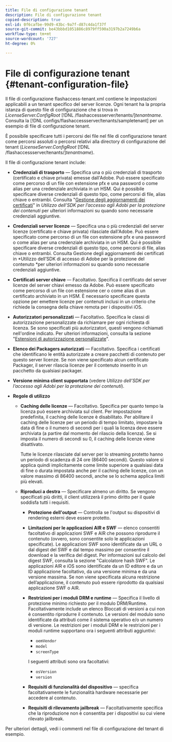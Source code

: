 ```yaml
---
title: File di configurazione tenant
description: File di configurazione tenant
copied-description: true
exl-id: 0f6cafbe-99d9-43bc-9a7f-d87c4da1f37f
source-git-commit: be43bbbd1051886c8979ff590a3197b2a7249b6a
workflow-type: tm+mt
source-wordcount: '727'
ht-degree: 0%

---
```


# File di configurazione tenant {#tenant-configuration-file}

Il file di configurazione flashaccess-tenant.xml contiene le impostazioni applicabili a un tenant specifico del server licenze. Ogni tenant ha la propria istanza di questo file di configurazione che si trova in *LicenseServer.ConfigRoot* [!DNL /flashaccessserver/tenants/]*tenantname*. Consulta la [!DNL configs/flashaccessserver/tenants/sampletenant] per un esempio di file di configurazione tenant.

È possibile specificare tutti i percorsi dei file nel file di configurazione tenant come percorsi assoluti o percorsi relativi alla directory di configurazione del tenant (*LicenseServer.ConfigRoot* [!DNL /flashaccessserver/tenants/]*tenantname*).

Il file di configurazione tenant include:

* **Credenziali di trasporto** — Specifica una o più credenziali di trasporto (certificato e chiave privata) emesse dall&#39;Adobe. Può essere specificato come percorso di un file con estensione pfx e una password o come alias per una credenziale archiviata in un HSM. Qui è possibile specificare diverse credenziali di questo tipo, come percorsi di file, alias chiave o entrambi. Consulta &quot;[Gestione degli aggiornamenti dei certificati](../../aaxs-protecting-content/content-implementing-the-license-server/content-handling-cert-updates.md)&quot; in *Utilizzo dell’SDK per l’accesso agli Adobi per la protezione dei contenuti* per ulteriori informazioni su quando sono necessarie credenziali aggiuntive.
* **Credenziali server licenze** — Specifica una o più credenziali del server licenze (certificato e chiave privata) rilasciate dall&#39;Adobe. Può essere specificato come percorso di un file con estensione pfx e una password o come alias per una credenziale archiviata in un HSM. Qui è possibile specificare diverse credenziali di questo tipo, come percorsi di file, alias chiave o entrambi. Consulta Gestione degli aggiornamenti dei certificati in *Utilizzo dell’SDK di accesso di Adobe per la protezione del contenuto *per ulteriori informazioni su quando sono necessarie credenziali aggiuntive.
* **Certificati server chiave** — Facoltativo. Specifica il certificato del server licenze del server chiavi emesso da Adobe. Può essere specificato come percorso di un file con estensione cer o come alias di un certificato archiviato in un HSM. È necessario specificare questa opzione per emettere licenze per contenuti inclusi in un criterio che richiede la consegna della chiave remota per i dispositivi iOS.
* **Autorizzatori personalizzati** — Facoltativo. Specifica le classi di autorizzazione personalizzate da richiamare per ogni richiesta di licenza. Se sono specificati più autorizzatori, questi vengono richiamati nell&#39;ordine indicato. Per ulteriori informazioni, consulta la sezione &quot;[Estensioni di autorizzazione personalizzate](../../aaxs-protected-streaming/custom-authorization-extensions.md)&quot;.
* **Elenco dei Packagers autorizzati** — Facoltativo. Specifica i certificati che identificano le entità autorizzate a creare pacchetti di contenuto per questo server licenze. Se non viene specificato alcun certificato Packager, il server rilascia licenze per il contenuto inserito in un pacchetto da qualsiasi packager.
* **Versione minima client supportata** (vedere *Utilizzo dell’SDK per l’accesso agli Adobi per la protezione dei contenuti*).
* **Regole di utilizzo**

   * **Caching delle licenze** — Facoltativo. Specifica per quanto tempo la licenza può essere archiviata sul client. Per impostazione predefinita, il caching delle licenze è disabilitato. Per abilitare il caching delle licenze per un periodo di tempo limitato, impostare la data di fine o il numero di secondi per i quali la licenza deve essere archiviata (a partire dal momento del rilascio della licenza). Se si imposta il numero di secondi su 0, il caching delle licenze viene disattivato.

      Tutte le licenze rilasciate dal server per lo streaming protetto hanno un periodo di scadenza di 24 ore (86400 secondi). Questo valore si applica quindi implicitamente come limite superiore a qualsiasi data di fine o durata impostata anche per il caching delle licenze, con un valore massimo di 86400 secondi, anche se lo schema applica limiti più elevati.

   * **Riproduci a destra** — Specificare almeno un diritto. Se vengono specificati più diritti, il client utilizzerà il primo diritto per il quale soddisfa tutti i requisiti.

      * **Protezione dell&#39;output** — Controlla se l&#39;output su dispositivi di rendering esterni deve essere protetto.
      * **Limitazioni per le applicazioni AIR e SWF** — elenco consentiti facoltativo di applicazioni SWF e AIR che possono riprodurre il contenuto (ovvero, sono consentite solo le applicazioni specificate). Le applicazioni SWF sono identificate da un URL o dal digest del SWF e dal tempo massimo per consentire il download e la verifica del digest. Per informazioni sul calcolo del digest SWF, consulta la sezione &quot;Calcolatore hash SWF&quot;. Le applicazioni AIR e iOS sono identificate da un ID editore e da un ID applicazione facoltativo, da una versione minima e da una versione massima. Se non viene specificata alcuna restrizione dell’applicazione, il contenuto può essere riprodotto da qualsiasi applicazione SWF o AIR.
      * **Restrizioni per i moduli DRM e runtime** — Specifica il livello di protezione minimo richiesto per il modulo DRM/Runtime. Facoltativamente include un elenco Bloccati di versioni a cui non è consentito riprodurre il contenuto. Le versioni del modulo sono identificate da attributi come il sistema operativo e/o un numero di versione. Le restrizioni per i moduli DRM e le restrizioni per i moduli runtime supportano ora i seguenti attributi aggiuntivi:

         * `oemVendor`
         * `model`
         * `screenType`

         I seguenti attributi sono ora facoltativi:

         * `osVersion`
         * `version`
      * **Requisiti di funzionalità del dispositivo** — specifica facoltativamente le funzionalità hardware necessarie per accedere al contenuto.
      * **Requisiti di rilevamento jailbreak** — Facoltativamente specifica che la riproduzione non è consentita per i dispositivi su cui viene rilevato jailbreak.



Per ulteriori dettagli, vedi i commenti nel file di configurazione del tenant di esempio.
